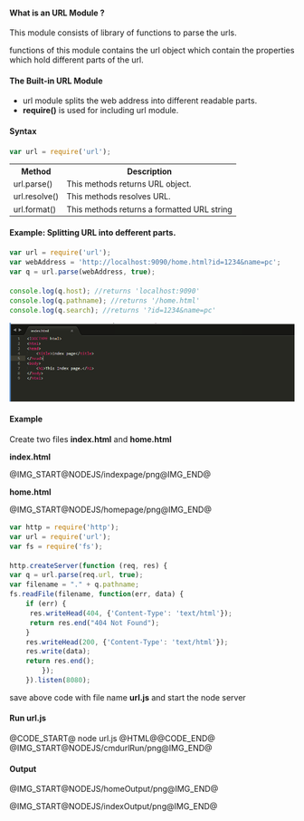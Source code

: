 <h4>What is an URL Module ?</h4>
<p>This module consists of  library of functions to parse the urls.</p>
<p>functions of this module contains the url object which contain the properties which hold different parts of the url.</p>
<h4>The Built-in URL Module</h4>
	<ul>
		<li>url module splits the web address into different readable parts.</li>
		<li><b>require()</b> is used for including url module.</li>
	</ul>
<h4>Syntax</h4>

```javascript
var url = require('url');
```

<table class="pc-table">
	<tr>
		<th>Method</th>
		<th>Description</th>
	</tr>
	<tr>
		<td>url.parse()</td>
		<td>This methods returns URL object.</td>
	</tr>
	<tr>
		<td>url.resolve()</td>
		<td>This methods resolves URL.</td>
	</tr>
	<tr>
		<td>url.format()</td>
		<td>This methods returns a formatted URL string</td>
	</tr>
</table>
<h4>Example: Splitting URL into defferent parts.</h4>

```javascript
var url = require('url');
var webAddress = 'http://localhost:9090/home.html?id=1234&name=pc';
var q = url.parse(webAddress, true);

console.log(q.host); //returns 'localhost:9090'
console.log(q.pathname); //returns '/home.html'
console.log(q.search); //returns '?id=1234&name=pc'
```

![indexpage](../images/indexpage.PNG)

<h4>Example </h4>
<p>Create two files <b>index.html</b> and <b>home.html</b></p>
<p><b>index.html</b></p>
<p>
	@IMG_START@NODEJS/indexpage/png@IMG_END@  
	
</p>
<p><b>home.html</b></p>
<p>
	@IMG_START@NODEJS/homepage/png@IMG_END@
</p>

```javascript
var http = require('http');
var url = require('url');
var fs = require('fs');

http.createServer(function (req, res) {
var q = url.parse(req.url, true);
var filename = "." + q.pathname;
fs.readFile(filename, function(err, data) {
    if (err) {
	 res.writeHead(404, {'Content-Type': 'text/html'});
	 return res.end("404 Not Found");
	}  
	res.writeHead(200, {'Content-Type': 'text/html'});
	res.write(data);
	return res.end();
	  	});
	}).listen(8080);
```

<p>save above code with file name <b>url.js</b> and start the node server</p>
<h4>Run url.js</h4>
@CODE_START@ node url.js
@HTML@@CODE_END@
@IMG_START@NODEJS/cmdurlRun/png@IMG_END@

<h4>Output</h4>
<p>@IMG_START@NODEJS/homeOutput/png@IMG_END@</p>
<p>@IMG_START@NODEJS/indexOutput/png@IMG_END@</p>
